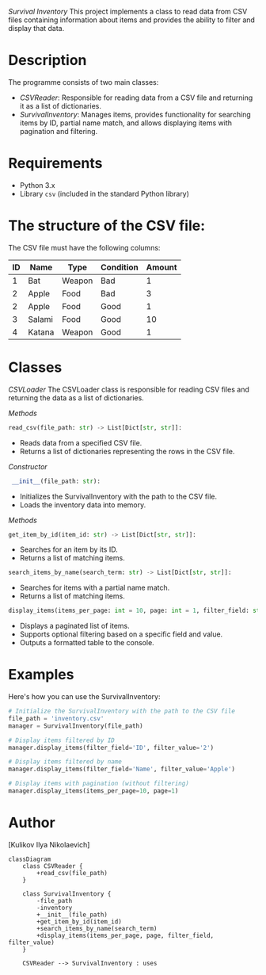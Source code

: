 *Survival Inventory*
This project implements a class to read data from CSV files containing information about items and provides the ability to filter and display that data.

# Description
The programme consists of two main classes:

- *CSVReader*: Responsible for reading data from a CSV file and returning it as a list of dictionaries.
- *SurvivalInventory*: Manages items, provides functionality for searching items by ID, partial name match, and allows displaying items with pagination and filtering.

# Requirements

- Python 3.x
- Library `csv` (included in the standard Python library)


# The structure of the CSV file:
The CSV file must have the following columns:

| ID | Name    | Type       | Condition | Amount |
|----|---------|------------|-----------|--------|
| 1  | Bat     | Weapon     | Bad       | 1      |
| 2  | Apple   | Food       | Bad       | 3      |
| 2  | Apple   | Food       | Good      | 1      |
| 3  | Salami  | Food       | Good      | 10     |
| 4  | Katana  | Weapon     | Good      | 1      |

# Classes
*CSVLoader*
The CSVLoader class is responsible for reading CSV files and returning the data as a list of dictionaries.

*Methods*
```python
read_csv(file_path: str) -> List[Dict[str, str]]:
```
- Reads data from a specified CSV file.
- Returns a list of dictionaries representing the rows in the CSV file.

*Constructor*
```python
 __init__(file_path: str):
 ```
- Initializes the SurvivalInventory with the path to the CSV file.
- Loads the inventory data into memory.

*Methods*
```python
get_item_by_id(item_id: str) -> List[Dict[str, str]]:
```
- Searches for an item by its ID.
- Returns a list of matching items.
```python
search_items_by_name(search_term: str) -> List[Dict[str, str]]:
```

- Searches for items with a partial name match.
- Returns a list of matching items.
```python
display_items(items_per_page: int = 10, page: int = 1, filter_field: str = None, filter_value: str = None):
```
- Displays a paginated list of items.
- Supports optional filtering based on a specific field and value.
- Outputs a formatted table to the console.

# Examples
Here's how you can use the SurvivalInventory:
```python
# Initialize the SurvivalInventory with the path to the CSV file
file_path = 'inventory.csv'
manager = SurvivalInventory(file_path)

# Display items filtered by ID
manager.display_items(filter_field='ID', filter_value='2')

# Display items filtered by name
manager.display_items(filter_field='Name', filter_value='Apple')

# Display items with pagination (without filtering)
manager.display_items(items_per_page=10, page=1)
```

# Author
[Kulikov Ilya Nikolaevich]


```mermaid
classDiagram
    class CSVReader {
        +read_csv(file_path)
    }

    class SurvivalInventory {
        -file_path
        -inventory
        +__init__(file_path)
        +get_item_by_id(item_id)
        +search_items_by_name(search_term)
        +display_items(items_per_page, page, filter_field, filter_value)
    }

    CSVReader --> SurvivalInventory : uses
